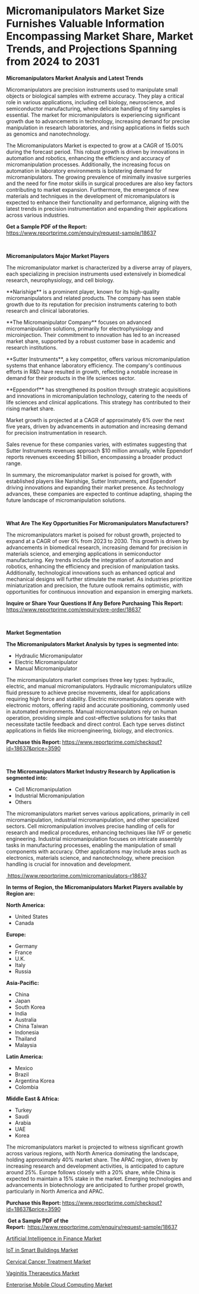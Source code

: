 <p><h1>Micromanipulators Market Size Furnishes Valuable Information Encompassing Market Share, Market Trends, and Projections Spanning from 2024 to 2031</h1></p><p><strong>Micromanipulators Market Analysis and Latest Trends</strong></p>
<p><p>Micromanipulators are precision instruments used to manipulate small objects or biological samples with extreme accuracy. They play a critical role in various applications, including cell biology, neuroscience, and semiconductor manufacturing, where delicate handling of tiny samples is essential. The market for micromanipulators is experiencing significant growth due to advancements in technology, increasing demand for precise manipulation in research laboratories, and rising applications in fields such as genomics and nanotechnology.</p><p>The Micromanipulators Market is expected to grow at a CAGR of 15.00% during the forecast period. This robust growth is driven by innovations in automation and robotics, enhancing the efficiency and accuracy of micromanipulation processes. Additionally, the increasing focus on automation in laboratory environments is bolstering demand for micromanipulators. The growing prevalence of minimally invasive surgeries and the need for fine motor skills in surgical procedures are also key factors contributing to market expansion. Furthermore, the emergence of new materials and techniques in the development of micromanipulators is expected to enhance their functionality and performance, aligning with the latest trends in precision instrumentation and expanding their applications across various industries.</p></p>
<p><strong>Get a Sample PDF of the Report:&nbsp;</strong> <a href="https://www.reportprime.com/enquiry/request-sample/18637?utm_campaign=117&utm_medium=2&utm_source=Github&utm_content=ia&utm_term=21112024&utm_id=micromanipulators">https://www.reportprime.com/enquiry/request-sample/18637</a></p>
<p>&nbsp;</p>
<p><strong>Micromanipulators Major Market Players</strong></p>
<p><p>The micromanipulator market is characterized by a diverse array of players, each specializing in precision instruments used extensively in biomedical research, neurophysiology, and cell biology.</p><p>**Narishige** is a prominent player, known for its high-quality micromanipulators and related products. The company has seen stable growth due to its reputation for precision instruments catering to both research and clinical laboratories.</p><p>**The Micromanipulator Company** focuses on advanced micromanipulation solutions, primarily for electrophysiology and microinjection. Their commitment to innovation has led to an increased market share, supported by a robust customer base in academic and research institutions.</p><p>**Sutter Instruments**, a key competitor, offers various micromanipulation systems that enhance laboratory efficiency. The company's continuous efforts in R&D have resulted in growth, reflecting a notable increase in demand for their products in the life sciences sector.</p><p>**Eppendorf** has strengthened its position through strategic acquisitions and innovations in micromanipulation technology, catering to the needs of life sciences and clinical applications. This strategy has contributed to their rising market share.</p><p>Market growth is projected at a CAGR of approximately 6% over the next five years, driven by advancements in automation and increasing demand for precision instrumentation in research.</p><p>Sales revenue for these companies varies, with estimates suggesting that Sutter Instruments revenues approach $10 million annually, while Eppendorf reports revenues exceeding $1 billion, encompassing a broader product range. </p><p>In summary, the micromanipulator market is poised for growth, with established players like Narishige, Sutter Instruments, and Eppendorf driving innovations and expanding their market presence. As technology advances, these companies are expected to continue adapting, shaping the future landscape of micromanipulation solutions.</p></p>
<p>&nbsp;</p>
<p><strong>What Are The Key Opportunities For Micromanipulators Manufacturers?</strong></p>
<p><p>The micromanipulators market is poised for robust growth, projected to expand at a CAGR of over 6% from 2023 to 2030. This growth is driven by advancements in biomedical research, increasing demand for precision in materials science, and emerging applications in semiconductor manufacturing. Key trends include the integration of automation and robotics, enhancing the efficiency and precision of manipulation tasks. Additionally, technological innovations such as enhanced optical and mechanical designs will further stimulate the market. As industries prioritize miniaturization and precision, the future outlook remains optimistic, with opportunities for continuous innovation and expansion in emerging markets.</p></p>
<p><strong>Inquire or Share Your Questions If Any Before Purchasing This Report:</strong> <a href="https://www.reportprime.com/enquiry/pre-order/18637?utm_campaign=117&utm_medium=2&utm_source=Github&utm_content=ia&utm_term=21112024&utm_id=micromanipulators">https://www.reportprime.com/enquiry/pre-order/18637</a></p>
<p>&nbsp;</p>
<p><strong>Market Segmentation</strong></p>
<p><strong>The Micromanipulators Market Analysis by types is segmented into:</strong></p>
<p><ul><li>Hydraulic Micromanipulator</li><li>Electric Micromanipulator</li><li>Manual Micromanipulator</li></ul></p>
<p><p>The micromanipulators market comprises three key types: hydraulic, electric, and manual micromanipulators. Hydraulic micromanipulators utilize fluid pressure to achieve precise movements, ideal for applications requiring high force and stability. Electric micromanipulators operate with electronic motors, offering rapid and accurate positioning, commonly used in automated environments. Manual micromanipulators rely on human operation, providing simple and cost-effective solutions for tasks that necessitate tactile feedback and direct control. Each type serves distinct applications in fields like microengineering, biology, and electronics.</p></p>
<p><strong>Purchase this Report:&nbsp;</strong><a href="https://www.reportprime.com/checkout?id=18637&price=3590&utm_campaign=117&utm_medium=2&utm_source=Github&utm_content=ia&utm_term=21112024&utm_id=micromanipulators">https://www.reportprime.com/checkout?id=18637&price=3590</a></p>
<p>&nbsp;</p>
<p><strong>The Micromanipulators Market Industry Research by Application is segmented into:</strong></p>
<p><ul><li>Cell Micromanipulation</li><li>Industrial Micromanipulation</li><li>Others</li></ul></p>
<p><p>The micromanipulators market serves various applications, primarily in cell micromanipulation, industrial micromanipulation, and other specialized sectors. Cell micromanipulation involves precise handling of cells for research and medical procedures, enhancing techniques like IVF or genetic engineering. Industrial micromanipulation focuses on intricate assembly tasks in manufacturing processes, enabling the manipulation of small components with accuracy. Other applications may include areas such as electronics, materials science, and nanotechnology, where precision handling is crucial for innovation and development.</p></p>
<p><a href="https://www.reportprime.com/micromanipulators-r18637?utm_campaign=117&utm_medium=2&utm_source=Github&utm_content=ia&utm_term=21112024&utm_id=micromanipulators">&nbsp;https://www.reportprime.com/micromanipulators-r18637</a></p>
<p><strong>In terms of Region, the Micromanipulators Market Players available by Region are:</strong></p>
<p>
    <p> <strong> North America: </strong>
        <ul>
            <li>United States</li>
            <li>Canada</li>
        </ul>
        </p> 
    <p> <strong> Europe: </strong>
        <ul>
            <li>Germany</li>
            <li>France</li>
            <li>U.K.</li>
            <li>Italy</li>
            <li>Russia</li>
        </ul>
        </p> 
    <p> <strong> Asia-Pacific: </strong>
        <ul>
            <li>China</li>
            <li>Japan</li>
            <li>South Korea</li>
            <li>India</li>
            <li>Australia</li>
            <li>China Taiwan</li>
            <li>Indonesia</li>
            <li>Thailand</li>
            <li>Malaysia</li>
        </ul>
        </p> 
    <p> <strong> Latin America: </strong>
        <ul>
            <li>Mexico</li>
            <li>Brazil</li>
            <li>Argentina Korea</li>
            <li>Colombia</li>
        </ul>
        </p> 
    <p> <strong> Middle East & Africa: </strong>
        <ul>
            <li>Turkey</li>
            <li>Saudi</li>
            <li>Arabia</li>
            <li>UAE</li>
            <li>Korea</li>
        </ul>
    </p>
    </p>
<p><p>The micromanipulators market is projected to witness significant growth across various regions, with North America dominating the landscape, holding approximately 40% market share. The APAC region, driven by increasing research and development activities, is anticipated to capture around 25%. Europe follows closely with a 20% share, while China is expected to maintain a 15% stake in the market. Emerging technologies and advancements in biotechnology are anticipated to further propel growth, particularly in North America and APAC.</p></p>
<p><strong>Purchase this Report: </strong><a href="https://www.reportprime.com/checkout?id=18637&price=3590&utm_campaign=117&utm_medium=2&utm_source=Github&utm_content=ia&utm_term=21112024&utm_id=micromanipulators">https://www.reportprime.com/checkout?id=18637&price=3590</a></p>
<p>&nbsp;<strong>Get a Sample PDF of the Report:&nbsp;&nbsp;</strong><a href="https://www.reportprime.com/enquiry/request-sample/18637?utm_campaign=117&utm_medium=2&utm_source=Github&utm_content=ia&utm_term=21112024&utm_id=micromanipulators">https://www.reportprime.com/enquiry/request-sample/18637</a></p>
<p><strong></strong></p>
<p><p><a href="https://www.linkedin.com/pulse/insights-artificial-intelligence-finance-market-2024-2031-xxpbe?utm_campaign=117&utm_medium=2&utm_source=Github&utm_content=ia&utm_term=21112024&utm_id=micromanipulators">Artificial Intelligence in Finance Market</a></p><p><a href="https://www.linkedin.com/pulse/iot-smart-buildings-market-state-revenue-forecast-growth-wfgse?utm_campaign=117&utm_medium=2&utm_source=Github&utm_content=ia&utm_term=21112024&utm_id=micromanipulators">IoT in Smart Buildings Market</a></p><p><a href="https://issuu.com/reportprime-2/docs/cervical-cancer-treatment-market-si_af8d35d92fcb96?utm_campaign=117&utm_medium=2&utm_source=Github&utm_content=ia&utm_term=21112024&utm_id=micromanipulators">Cervical Cancer Treatment Market</a></p><p><a href="https://issuu.com/reportprime-2/docs/vaginitis-therapeutics-market-size-_b9446f05ee425b?utm_campaign=117&utm_medium=2&utm_source=Github&utm_content=ia&utm_term=21112024&utm_id=micromanipulators">Vaginitis Therapeutics Market</a></p><p><a href="https://www.linkedin.com/pulse/enterprise-mobile-cloud-computing-market-analysis-report-zwixe?utm_campaign=117&utm_medium=2&utm_source=Github&utm_content=ia&utm_term=21112024&utm_id=micromanipulators">Enterprise Mobile Cloud Computing Market</a></p></p>